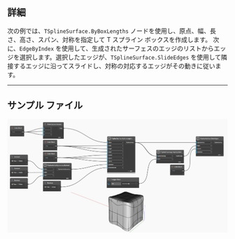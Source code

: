 ## 詳細
次の例では、`TSplineSurface.ByBoxLengths` ノードを使用し、原点、幅、長さ、高さ、スパン、対称を指定して T スプライン ボックスを作成します。
次に、`EdgeByIndex` を使用して、生成されたサーフェスのエッジのリストからエッジを選択します。選択したエッジが、`TSplineSurface.SlideEdges` を使用して隣接するエッジに沿ってスライドし、対称の対応するエッジがその動きに従います。
___
## サンプル ファイル

![TSplineTopology.EdgeByIndex](./Autodesk.DesignScript.Geometry.TSpline.TSplineTopology.EdgeByIndex_img.jpg)
